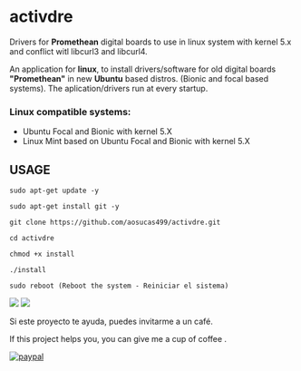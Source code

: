 # activdre

Drivers for <b>Promethean</b> digital boards to use in linux system with kernel 5.x and conflict witl libcurl3 and libcurl4.

An application for <b>linux</b>, to install drivers/software for old digital boards <b>"Promethean"</b> in new <b>Ubuntu</b> based distros. (Bionic and focal based systems). The aplication/drivers run at every startup.

### Linux compatible systems:

+ Ubuntu Focal and Bionic with kernel 5.X
+ Linux Mint based on Ubuntu Focal and Bionic with kernel 5.X

## USAGE

    sudo apt-get update -y
    
    sudo apt-get install git -y

    git clone https://github.com/aosucas499/activdre.git

    cd activdre
    
    chmod +x install

    ./install
    
    sudo reboot (Reboot the system - Reiniciar el sistema)

![](https://github.com/aosucas499/guadalinex/blob/main/im%C3%A1genes/ubuntu_promethean.png)
![](https://github.com/aosucas499/guadalinex/blob/main/im%C3%A1genes/mint_promethean.png)


Si este proyecto te ayuda, puedes invitarme a un café.


If this project helps you,  you can give me a cup of coffee .


[![paypal](https://www.paypalobjects.com/en_US/i/btn/btn_donateCC_LG.gif)](https://www.paypal.com/donate?business=FUMT27MVTRTHJ&no_recurring=0&item_name=Proyectos+TIC+Andaluc%C3%ADa&currency_code=EUR)

